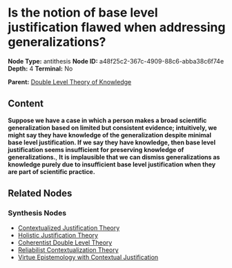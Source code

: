 # Is the notion of base level justification flawed when addressing generalizations?

**Node Type:** antithesis
**Node ID:** a48f25c2-367c-4909-88c6-abba38c6f74e
**Depth:** 4
**Terminal:** No

**Parent:** [Double Level Theory of Knowledge](double-level-theory-of-knowledge-synthesis-06611ec8-5556-4333-a1b4-9cf8adb32568.md)

## Content

**Suppose we have a case in which a person makes a broad scientific generalization based on limited but consistent evidence; intuitively, we might say they have knowledge of the generalization despite minimal base level justification. If we say they have knowledge, then base level justification seems insufficient for preserving knowledge of generalizations.**, **It is implausible that we can dismiss generalizations as knowledge purely due to insufficient base level justification when they are part of scientific practice.**

## Related Nodes

### Synthesis Nodes

- [Contextualized Justification Theory](contextualized-justification-theory-synthesis-dfa99e89-9dc2-4e32-b417-e8781013d8f1.md)
- [Holistic Justification Theory](holistic-justification-theory-synthesis-34190e1e-4cba-4839-a4ea-2f76a30792c7.md)
- [Coherentist Double Level Theory](coherentist-double-level-theory-synthesis-1e1805c9-ced4-44f0-bb6d-573688fc22f3.md)
- [Reliabilist Contextualization Theory](reliabilist-contextualization-theory-synthesis-5ec77719-888a-47ce-8b24-ae4ee7936877.md)
- [Virtue Epistemology with Contextual Justification](virtue-epistemology-with-contextual-justification-synthesis-3ff6b8d3-9ad6-493c-9637-4636a5284a0b.md)
